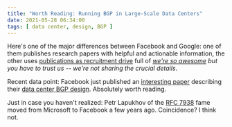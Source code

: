 ```yaml
---
title: "Worth Reading: Running BGP in Large-Scale Data Centers"
date: 2021-05-28 06:34:00
tags: [ data center, design, BGP ]
---
```

Here's one of the major differences between Facebook and Google: one of them publishes research papers with helpful and actionable information, the other uses [publications as recruitment drive](https://blog.ipspace.net/2018/03/before-commenting-on-someone-mentioning.html) full of *[we're so awesome](https://blog.ipspace.net/2012/05/openflow-google-brilliant-but-not.html) but you have to trust us -- we're not sharing the crucial details*.

Recent data point: Facebook just published an [interesting paper](https://research.fb.com/wp-content/uploads/2021/03/Running-BGP-in-Data-Centers-at-Scale_final.pdf) describing their [data center BGP design](https://engineering.fb.com/2021/05/13/data-center-engineering/bgp/). Absolutely worth reading.

Just in case you haven't realized: Petr Lapukhov of the [RFC 7938](https://datatracker.ietf.org/doc/html/rfc7938) fame moved from Microsoft to Facebook a few years ago. Coincidence? I think not.
